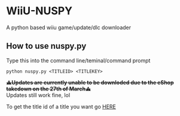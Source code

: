 # WiiU-NUSPY
A python based wiiu game/update/dlc downloader

## How to use nuspy.py

Type this into the command line/teminal/command prompt  

    python nuspy.py <TITLEID> <TITLEKEY>
    
~~**⚠️Updates are currently unable to be downloded due to the eShop takedown on the 27th of March⚠️**~~  
Updates still work fine, lol  
  
To get the title id of a title you want go [HERE](https://thegamershollow.github.io/Wii-U-Title-Database/)


